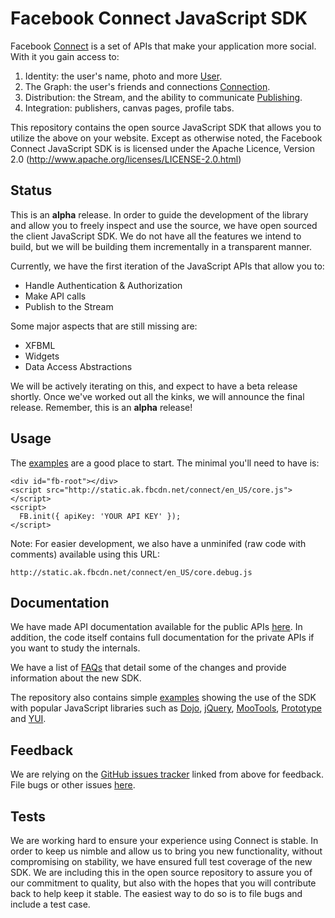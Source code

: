 Facebook Connect JavaScript SDK
===============================


Facebook [Connect][Connect] is a set of APIs that make your application more
social. With it you gain access to:

1. Identity: the user's name, photo and more [User][FQL_User].
2. The Graph: the user's friends and connections
   [Connection][FQL_Connection].
3. Distribution: the Stream, and the ability to communicate
   [Publishing][Publishing].
4. Integration: publishers, canvas pages, profile tabs.


[Connect]: http://developers.facebook.com/connect "Facebook | Connect"
[FQL_User]: http://wiki.developers.facebook.com/index.php/User_(FQL) "FQL User Table"
[FQL_Connection]: http://wiki.developers.facebook.com/index.php/Connection_(FQL) "FQL Connection Table"
[Publishing]: http://developers.facebook.com/docs/?u=facebook.jslib-alpha.FB.publish "Stream Publishing"

This repository contains the open source JavaScript SDK that allows you to
utilize the above on your website. Except as otherwise noted, the Facebook
Connect JavaScript SDK is is licensed under the Apache Licence, Version 2.0
(http://www.apache.org/licenses/LICENSE-2.0.html)



Status
------

This is an **alpha** release. In order to guide the development of the library
and allow you to freely inspect and use the source, we have open sourced the
client JavaScript SDK. We do not have all the features we intend to build, but
we will be building them incrementally in a transparent manner.

Currently, we have the first iteration of the JavaScript APIs that allow you
to:

- Handle Authentication & Authorization
- Make API calls
- Publish to the Stream

Some major aspects that are still missing are:

- XFBML
- Widgets
- Data Access Abstractions


We will be actively iterating on this, and expect to have a beta release
shortly. Once we've worked out all the kinks, we will announce the final
release. Remember, this is an **alpha** release!


Usage
-----

The [examples][examples] are a good place to start. The minimal you'll need to
have is:

    <div id="fb-root"></div>
    <script src="http://static.ak.fbcdn.net/connect/en_US/core.js"></script>
    <script>
      FB.init({ apiKey: 'YOUR API KEY' });
    </script>

Note: For easier development, we also have a unminifed (raw code with comments)
available using this URL:

    http://static.ak.fbcdn.net/connect/en_US/core.debug.js

[examples]: http://github.com/facebook/connect-js/tree/master/examples/

Documentation
-------------

We have made API documentation available for the public APIs [here][docs]. In
addition, the code itself contains full documentation for the private APIs if
you want to study the internals.

We have a list of [FAQs][FAQs] that detail some of the changes and provide
information about the new SDK.

The repository also contains simple [examples][examples] showing the use of the
SDK with popular JavaScript libraries such as [Dojo][Dojo], [jQuery][jQuery],
[MooTools][MooTools], [Prototype][Prototype] and [YUI][YUI].


[docs]: http://developers.facebook.com/docs/?u=facebook.jslib-alpha "Public API Documentation"
[Dojo]: http://www.dojotoolkit.org/
[jQuery]: http://jquery.com/
[MooTools]: http://mootools.net/
[Prototype]: http://prototypejs.org/
[YUI]: http://developer.yahoo.com/yui/
[FAQs]: http://wiki.github.com/facebook/connect-js/faq
[examples]: http://github.com/facebook/connect-js/tree/master/examples/



Feedback
--------

We are relying on the [GitHub issues tracker][issues] linked from above for
feedback. File bugs or other issues [here][issues].

[issues]: http://github.com/facebook/connect-js/issues



Tests
-----

We are working hard to ensure your experience using Connect is stable. In order
to keep us nimble and allow us to bring you new functionality, without
compromising on stability, we have ensured full test coverage of the new SDK.
We are including this in the open source repository to assure you of our
commitment to quality, but also with the hopes that you will contribute back to
help keep it stable. The easiest way to do so is to file bugs and include a
test case.
